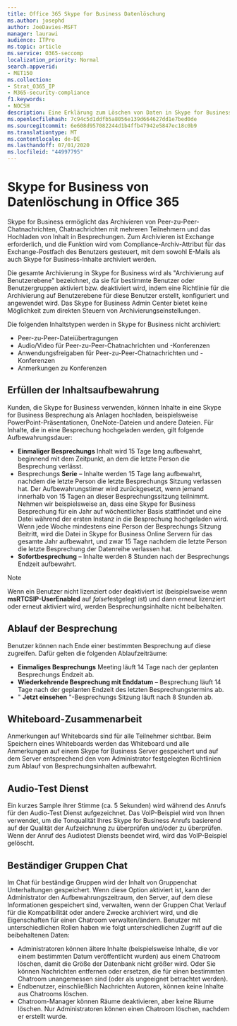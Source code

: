 ```yaml
---
title: Office 365 Skype for Business Datenlöschung
ms.author: josephd
author: JoeDavies-MSFT
manager: laurawi
audience: ITPro
ms.topic: article
ms.service: O365-seccomp
localization_priority: Normal
search.appverid:
- MET150
ms.collection:
- Strat_O365_IP
- M365-security-compliance
f1.keywords:
- NOCSH
description: Eine Erklärung zum Löschen von Daten in Skype for Business.
ms.openlocfilehash: 7c94c5d1ddfb5a8056e139d664627dd1e7bed0de
ms.sourcegitcommit: 6e608d957082244d1b4ffb47942e5847ec18c0b9
ms.translationtype: MT
ms.contentlocale: de-DE
ms.lasthandoff: 07/01/2020
ms.locfileid: "44997795"
---
```

# <a name="skype-for-business-data-deletion-in-office-365"></a>Skype for Business von Datenlöschung in Office 365

Skype for Business ermöglicht das Archivieren von Peer-zu-Peer-Chatnachrichten, Chatnachrichten mit mehreren Teilnehmern und das Hochladen von Inhalt in Besprechungen. Zum Archivieren ist Exchange erforderlich, und die Funktion wird vom Compliance-Archiv-Attribut für das Exchange-Postfach des Benutzers gesteuert, mit dem sowohl E-Mails als auch Skype for Business-Inhalte archiviert werden.

Die gesamte Archivierung in Skype for Business wird als "Archivierung auf Benutzerebene" bezeichnet, da sie für bestimmte Benutzer oder Benutzergruppen aktiviert bzw. deaktiviert wird, indem eine Richtlinie für die Archivierung auf Benutzerebene für diese Benutzer erstellt, konfiguriert und angewendet wird. Das Skype for Business Admin Center bietet keine Möglichkeit zum direkten Steuern von Archivierungseinstellungen.

Die folgenden Inhaltstypen werden in Skype for Business nicht archiviert:

- Peer-zu-Peer-Dateiübertragungen
- Audio/Video für Peer-zu-Peer-Chatnachrichten und -Konferenzen
- Anwendungsfreigaben für Peer-zu-Peer-Chatnachrichten und -Konferenzen
- Anmerkungen zu Konferenzen 

## <a name="meeting-content-retention"></a>Erfüllen der Inhaltsaufbewahrung

Kunden, die Skype for Business verwenden, können Inhalte in eine Skype for Business Besprechung als Anlagen hochladen, beispielsweise PowerPoint-Präsentationen, OneNote-Dateien und andere Dateien. Für Inhalte, die in eine Besprechung hochgeladen werden, gilt folgende Aufbewahrungsdauer:

- **Einmaliger Besprechungs** Inhalt wird 15 Tage lang aufbewahrt, beginnend mit dem Zeitpunkt, an dem die letzte Person die Besprechung verlässt.
- Besprechungs **Serie** – Inhalte werden 15 Tage lang aufbewahrt, nachdem die letzte Person die letzte Besprechungs Sitzung verlassen hat. Der Aufbewahrungstimer wird zurückgesetzt, wenn jemand innerhalb von 15 Tagen an dieser Besprechungssitzung teilnimmt. Nehmen wir beispielsweise an, dass eine Skype for Business Besprechung für ein Jahr auf wöchentlicher Basis stattfindet und eine Datei während der ersten Instanz in die Besprechung hochgeladen wird. Wenn jede Woche mindestens eine Person der Besprechungs Sitzung Beitritt, wird die Datei in Skype for Business Online Servern für das gesamte Jahr aufbewahrt, und zwar 15 Tage nachdem die letzte Person die letzte Besprechung der Datenreihe verlassen hat.
- **Sofortbesprechung** – Inhalte werden 8 Stunden nach der Besprechungs Endzeit aufbewahrt.

> [!NOTE]
> Wenn ein Benutzer nicht lizenziert oder deaktiviert ist (beispielsweise wenn **msRTCSIP-UserEnabled** auf *false*festgelegt ist) und dann erneut lizenziert oder erneut aktiviert wird, werden Besprechungsinhalte nicht beibehalten.

## <a name="meeting-expiration"></a>Ablauf der Besprechung

Benutzer können nach Ende einer bestimmten Besprechung auf diese zugreifen. Dafür gelten die folgenden Ablaufzeiträume:

- **Einmaliges Besprechungs** Meeting läuft 14 Tage nach der geplanten Besprechungs Endzeit ab.
- **Wiederkehrende Besprechung mit Enddatum** – Besprechung läuft 14 Tage nach der geplanten Endzeit des letzten Besprechungstermins ab.
- " **Jetzt einsehen** "-Besprechungs Sitzung läuft nach 8 Stunden ab.

## <a name="whiteboard-collaboration"></a>Whiteboard-Zusammenarbeit

Anmerkungen auf Whiteboards sind für alle Teilnehmer sichtbar. Beim Speichern eines Whiteboards werden das Whiteboard und alle Anmerkungen auf einem Skype for Business Server gespeichert und auf dem Server entsprechend den vom Administrator festgelegten Richtlinien zum Ablauf von Besprechungsinhalten aufbewahrt.

## <a name="audio-test-service"></a>Audio-Test Dienst

Ein kurzes Sample ihrer Stimme (ca. 5 Sekunden) wird während des Anrufs für den Audio-Test Dienst aufgezeichnet. Das VoIP-Beispiel wird von Ihnen verwendet, um die Tonqualität Ihres Skype for Business Anrufs basierend auf der Qualität der Aufzeichnung zu überprüfen und/oder zu überprüfen. Wenn der Anruf des Audiotest Diensts beendet wird, wird das VoIP-Beispiel gelöscht.

## <a name="persistent-group-chat"></a>Beständiger Gruppen Chat

Im Chat für beständige Gruppen wird der Inhalt von Gruppenchat Unterhaltungen gespeichert. Wenn diese Option aktiviert ist, kann der Administrator den Aufbewahrungszeitraum, den Server, auf dem diese Informationen gespeichert sind, verwalten, wenn der Gruppen Chat Verlauf für die Kompatibilität oder andere Zwecke archiviert wird, und die Eigenschaften für einen Chatroom verwalten/ändern. Benutzer mit unterschiedlichen Rollen haben wie folgt unterschiedlichen Zugriff auf die beibehaltenen Daten:

- Administratoren können ältere Inhalte (beispielsweise Inhalte, die vor einem bestimmten Datum veröffentlicht wurden) aus einem Chatroom löschen, damit die Größe der Datenbank nicht größer wird. Oder Sie können Nachrichten entfernen oder ersetzen, die für einen bestimmten Chatroom unangemessen sind (oder als ungeeignet betrachtet werden).
- Endbenutzer, einschließlich Nachrichten Autoren, können keine Inhalte aus Chatrooms löschen.
- Chatroom-Manager können Räume deaktivieren, aber keine Räume löschen. Nur Administratoren können einen Chatroom löschen, nachdem er erstellt wurde.